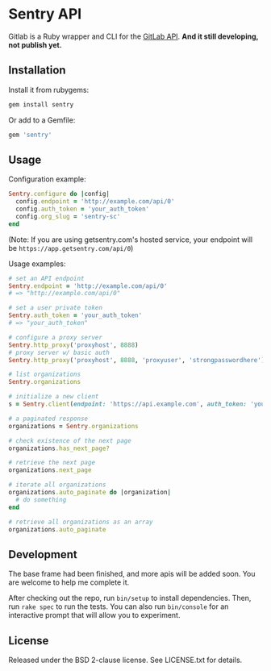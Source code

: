# Sentry API

Gitlab is a Ruby wrapper and CLI for the [GitLab API](https://github.com/gitlabhq/gitlabhq/tree/master/doc/api#gitlab-api). 
**And it still developing, not publish yet.**

## Installation

Install it from rubygems:

```sh
gem install sentry
```

Or add to a Gemfile:

```ruby
gem 'sentry'
```

## Usage

Configuration example:

```ruby
Sentry.configure do |config|
  config.endpoint = 'http://example.com/api/0'
  config.auth_token = 'your_auth_token'
  config.org_slug = 'sentry-sc'
end
```

(Note: If you are using getsentry.com's hosted service, your endpoint will be `https://app.getsentry.com/api/0`)

Usage examples:

```ruby
# set an API endpoint
Sentry.endpoint = 'http://example.com/api/0'
# => "http://example.com/api/0"

# set a user private token
Sentry.auth_token = 'your_auth_token'
# => "your_auth_token"

# configure a proxy server
Sentry.http_proxy('proxyhost', 8888)
# proxy server w/ basic auth
Sentry.http_proxy('proxyhost', 8888, 'proxyuser', 'strongpasswordhere')

# list organizations
Sentry.organizations

# initialize a new client
s = Sentry.client(endpoint: 'https://api.example.com', auth_token: 'your_auth_token')

# a paginated response
organizations = Sentry.organizations

# check existence of the next page
organizations.has_next_page?

# retrieve the next page
organizations.next_page

# iterate all organizations
organizations.auto_paginate do |organization|
  # do something
end

# retrieve all organizations as an array
organizations.auto_paginate
```

## Development
The base frame had been finished, and more apis will be added soon. 
You are welcome to help me complete it.

After checking out the repo, run `bin/setup` to install dependencies. Then, run
`rake spec` to run the tests. You can also run `bin/console` for an interactive
prompt that will allow you to experiment.

## License

Released under the BSD 2-clause license. See LICENSE.txt for details.
